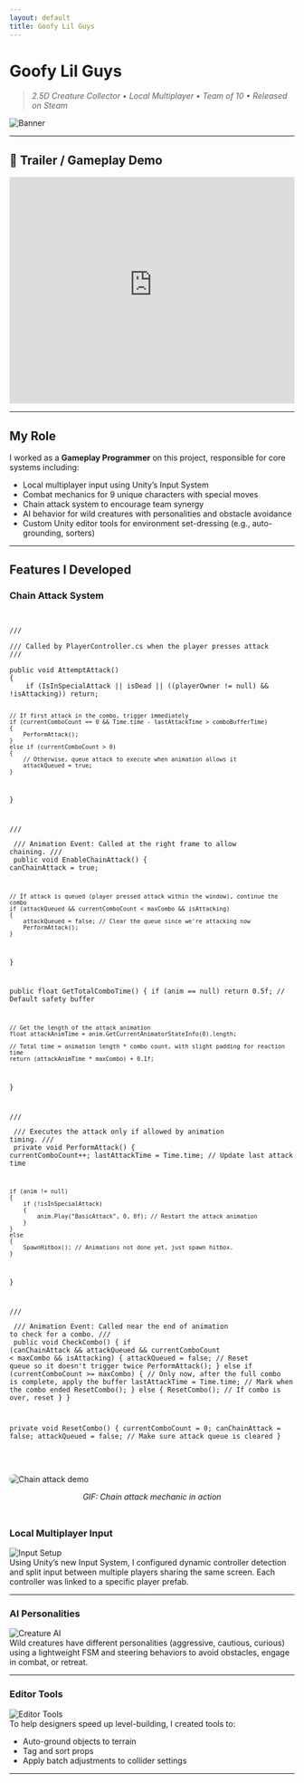 ```yaml
---
layout: default
title: Goofy Lil Guys
---
```


# Goofy Lil Guys

> *2.5D Creature Collector • Local Multiplayer • Team of 10 • Released on Steam*

![Banner](https://shared.fastly.steamstatic.com/store_item_assets/steam/apps/3565690/2810b94b751e7ecebb318644b9b0e020a3dfccf7/header.jpg?t=1742702968)

---

## 🎥 Trailer / Gameplay Demo

<iframe width="100%" height="400" src="https://video.fastly.steamstatic.com/store_trailers/257116853/movie480_vp9.webm?t=1742494208" frameborder="0" allowfullscreen></iframe>

---

## My Role

I worked as a **Gameplay Programmer** on this project, responsible for core systems including:

- Local multiplayer input using Unity’s Input System
- Combat mechanics for 9 unique characters with special moves
- Chain attack system to encourage team synergy
- AI behavior for wild creatures with personalities and obstacle avoidance
- Custom Unity editor tools for environment set-dressing (e.g., auto-grounding, sorters)

---

## Features I Developed

### Chain Attack System
<div style="display: flex; flex-wrap: wrap; gap: 2rem; align-items: flex-start; margin-bottom: 2rem;">

  <div style="flex: 1; min-width: 300px;">
    <pre><code class="language-csharp">
/// <summary>
/// Called by PlayerController.cs when the player presses attack
/// </summary>
public void AttemptAttack()
{
	if (IsInSpecialAttack || isDead || ((playerOwner != null) && !isAttacking)) return;

	// If first attack in the combo, trigger immediately
	if (currentComboCount == 0 && Time.time - lastAttackTime > comboBufferTime)
	{
		PerformAttack();
	}
	else if (currentComboCount > 0)
	{
		// Otherwise, queue attack to execute when animation allows it
		attackQueued = true;
	}
}

/// <summary>
/// Animation Event: Called at the right frame to allow chaining.
/// </summary>
public void EnableChainAttack()
{
	canChainAttack = true;

	// If attack is queued (player pressed attack within the window), continue the combo
	if (attackQueued && currentComboCount < maxCombo && isAttacking)
	{
		attackQueued = false; // Clear the queue since we're attacking now
		PerformAttack();
	}
}

public float GetTotalComboTime()
{
	if (anim == null) return 0.5f; // Default safety buffer

	// Get the length of the attack animation
	float attackAnimTime = anim.GetCurrentAnimatorStateInfo(0).length;

	// Total time = animation length * combo count, with slight padding for reaction time
	return (attackAnimTime * maxCombo) + 0.1f;
}


/// <summary>
/// Executes the attack only if allowed by animation timing.
/// </summary>
private void PerformAttack()
{
	currentComboCount++;
	lastAttackTime = Time.time; // Update last attack time

	if (anim != null)
	{
		if (!isInSpecialAttack)
		{
			anim.Play("BasicAttack", 0, 0f); // Restart the attack animation
		}
	}
	else
	{
		SpawnHitbox(); // Animations not done yet, just spawn hitbox.
	}
}

/// <summary>
/// Animation Event: Called near the end of animation to check for a combo.
/// </summary>
public void CheckCombo()
{
	if (canChainAttack && attackQueued && currentComboCount < maxCombo && isAttacking)
	{
		attackQueued = false; // Reset queue so it doesn't trigger twice
		PerformAttack();
	}
	else if (currentComboCount >= maxCombo)
	{
		// Only now, after the full combo is complete, apply the buffer
		lastAttackTime = Time.time; // Mark when the combo ended
		ResetCombo();
	}
	else
	{
		ResetCombo(); // If combo is over, reset
	}
}

private void ResetCombo()
{
	currentComboCount = 0;
	canChainAttack = false;
	attackQueued = false; // Make sure attack queue is cleared
}
    </code></pre>
  </div>

  <div style="flex: 1; min-width: 300px;">
    <img src="assets/goofy-lil-guys/chain-attack.gif" alt="Chain attack demo" style="max-width: 100%; border-radius: 8px;">
    <p style="text-align: center;"><em>GIF: Chain attack mechanic in action</em></p>
  </div>

</div>

### Local Multiplayer Input
![Input Setup](assets/goofy-lil-guys/input.gif)  
Using Unity’s new Input System, I configured dynamic controller detection and split input between multiple players sharing the same screen. Each controller was linked to a specific player prefab.

---

### AI Personalities
![Creature AI](assets/goofy-lil-guys/creature-ai.gif)  
Wild creatures have different personalities (aggressive, cautious, curious) using a lightweight FSM and steering behaviors to avoid obstacles, engage in combat, or retreat.

---

### Editor Tools
![Editor Tools](assets/goofy-lil-guys/editor-tool.png)  
To help designers speed up level-building, I created tools to:
- Auto-ground objects to terrain
- Tag and sort props
- Apply batch adjustments to collider settings

---


